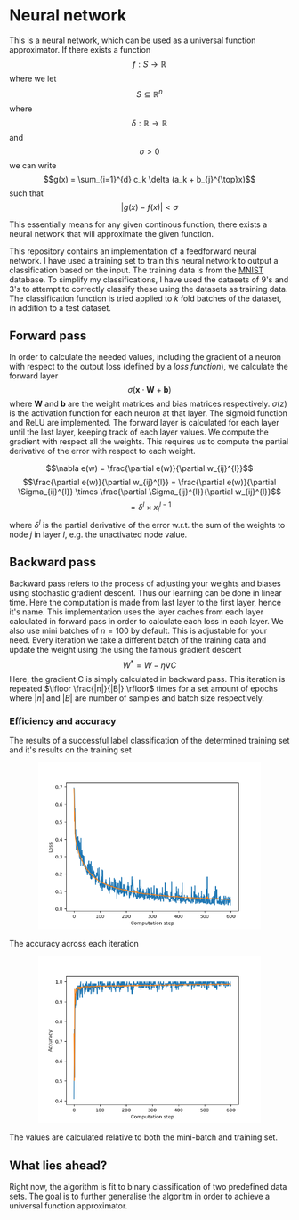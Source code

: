 # Neural network

This is a neural network, which can be used as a universal function approximator. If there exists a function $$f : S \rightarrow \mathbb{R}$$ where we let $$S \subseteq \mathbb{R}^{n}$$ where $$\delta : \mathbb{R} \rightarrow \mathbb{R}$$ and $$\sigma > 0$$ we can write $$g(x) = \sum_{i=1}^{d} c_k \delta (a_k + b_{j}^{\top}x)$$ such that $$|g(x) - f(x)| < \sigma$$

This essentially means for any given continous function, there exists a neural network that will approximate the given function.

This repository contains an implementation of a feedforward neural network.
I have used a training set to train this neural network to output a classification based on the input. The training data is from the [MNIST](https://en.wikipedia.org/wiki/MNIST_database) database. To simplify my classifications, I have used the datasets of 9's and 3's to attempt to correctly classify these using the datasets as training data. The classification function is tried applied to *k* fold batches of the dataset, in addition to a test dataset.

## Forward pass

In order to calculate the needed values, including the gradient of a neuron with respect to the output loss (defined by a *loss function*), we calculate the forward layer $$\sigma (\textbf{x} \cdot \textbf{W} + \textbf{b})$$
where $\textbf{W}$ and $\textbf{b}$ are the weight matrices and bias matrices respectively. $\sigma(z)$ is the activation function for each neuron at that layer. The sigmoid function and ReLU are implemented.
The forward layer is calculated for each layer until the last layer, keeping track of each layer values.
We compute the gradient with respect all the weights. This requires us to compute the partial derivative of the error with respect to each weight.

$$\nabla e(w) = \frac{\partial e(w)}{\partial w_{ij}^{l}}$$
$$\frac{\partial e(w)}{\partial w_{ij}^{l}} = \frac{\partial e(w)}{\partial \Sigma_{ij}^{l}} \times \frac{\partial \Sigma_{ij}^{l}}{\partial w_{ij}^{l}}$$
$$= \delta^{l} \times x_i^{l-1}$$ 
where $\delta^{l}$ is the partial derivative of the error w.r.t. the sum of the weights to node $j$ in layer $l$, e.g. the unactivated node value.

## Backward pass

Backward pass refers to the process of adjusting your weights and biases using stochastic gradient descent. Thus our learning can be done in linear time. Here the computation is made from last layer to the first layer, hence it's name. This implementation uses the layer caches from each layer calculated in forward pass in order to calculate each loss in each layer. We also use mini batches of $n = 100$ by default. This is adjustable for your need. Every iteration we take a different batch of the training data and update the weight using the using the famous gradient descent $$W^{*} = W - \eta \nabla C$$ Here, the gradient C is simply calculated in backward pass. This iteration is repeated $\lfloor \frac{|n|}{|B|} \rfloor$ times for a set amount of epochs where $|n|$ and $|B|$ are number of samples and batch size respectively. 

### Efficiency and accuracy

The results of a successful label classification of the determined training set and it's results on the training set

<p align="center">
    <img src="Loss.png" width="400">
</p>

The accuracy across each iteration

<p align="center">
    <img src="Accuracy.png" width="400">
</p>

The values are calculated relative to both the mini-batch and training set. 

## What lies ahead?

Right now, the algorithm is fit to binary classification of two predefined data sets. The goal is to further generalise the algoritm in order to achieve a universal function approximator.